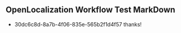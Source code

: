 ## OpenLocalization Workflow Test MarkDown
* 30dc6c8d-8a7b-4f06-835e-565b2f1d4f57 
thanks!<!--HONumber=Mar16_HO3-->
